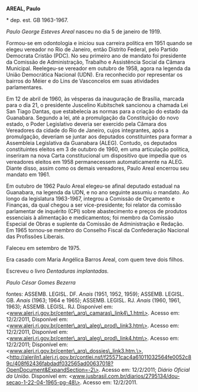 **AREAL, Paulo**

\* dep. est. GB 1963-1967.

*Paulo George Esteves Areal* nasceu no dia 5 de janeiro de 1919.

Formou-se em odontologia e iniciou sua carreira política em 1951 quando
se elegeu vereador no Rio de Janeiro, então Distrito Federal, pelo
Partido Democrata Cristão (PDC). No seu primeiro ano de mandato foi
presidente da Comissão de Administração, Trabalho e Assistência Social
da Câmara Municipal. Reelegeu-se vereador em outubro de 1958, agora na
legenda da União Democrática Nacional (UDN). Era reconhecido por
representar os bairros do Méier e do Lins de Vasconcelos em suas
atividades parlamentares.

Em 12 de abril de 1960, às vésperas da inauguração de Brasília, marcada
para o dia 21, o presidente Juscelino Kubitschek sancionou a chamada Lei
San Tiago Dantas, que estabelecia as normas para a criação do estado da
Guanabara. Segundo a lei, até a promulgação da Constituição do novo
estado, o Poder Legislativo deveria ser exercido pela Câmara dos
Vereadores da cidade do Rio de Janeiro, cujos integrantes, após a
promulgação, deveriam se juntar aos deputados constituintes para formar
a Assembleia Legislativa da Guanabara (ALEG). Contudo, os deputados
constituintes eleitos em 3 de outubro de 1960, em uma articulação
política, inseriram na nova Carta constitucional um dispositivo que
impedia que os vereadores eleitos em 1958 permanecessem automaticamente
na ALEG. Diante disso, assim como os demais vereadores, Paulo Areal
encerrou seu mandato em 1961.

Em outubro de 1962 Paulo Areal elegeu-se afinal deputado estadual na
Guanabara, na legenda da UDN, e no ano seguinte assumiu o mandato. Ao
longo da legislatura 1963-1967, integrou a Comissão de Orçamento e
Finanças, da qual chegou a ser vice-presidente; foi relator da comissão
parlamentar de inquérito (CPI) sobre abastecimento e preços de produtos
essenciais à alimentação e medicamentos; foi membro da Comissão Especial
de Obras e suplente da Comissão de Administração e Redação. Em 1965
tornou-se membro do Conselho Fiscal da Confederação Nacional das
Profissões Liberais.

Faleceu em setembro de 1975.

Era casado com Maria Angélica Barros Areal, com quem teve dois filhos.

Escreveu o livro *Dentaduras implantadas.*

*Paulo César Gomes Bezerra*

fontes: ASSEMB. LEGISL. DF. *Anais* (1951, 1952, 1959); ASSEMB. LEGISL.
GB. *Anais* (1963; 1964 e 1965); ASSEMB. LEGISL. RJ. *Anais* (1960,
1961, 1963); ASSEMB. LEGISL. RJ. Disponível em:
\<www.alerj.rj.gov.br/center\_arq\_camaras\_link4\_1.htm\>. Acesso em:
12/2/2011, Disponível em:
\<www.alerj.rj.gov.br/center\_arq\_aleg\_prod\_link3.htm\>. Acesso em:
12/2/2011, Disponível em:
\<www.alerj.rj.gov.br/center\_arq\_aleg\_prod\_link4.htm\>. Acesso em:
12/2/2011; Disponível em:
\<www.alerj.rj.gov.br/center\_arq\_dossies\_link3.htm.\>,
\<http://alerjln1.alerj.rj.gov.br/contlei.nsf/f25571cac4a61011032564fe0052c89c/408f62436fabdadf032565ad00637018?OpenDocument&ExpandSection=-2\>.
Acesso em: 12/2/2011; *Diário Oficial da União.* Disponível em:
\<www.jusbrasil.com.br/diarios/2795134/dou-secao-1-22-04-1965-pg-48\>.
Acesso em: 12/2/2011.
